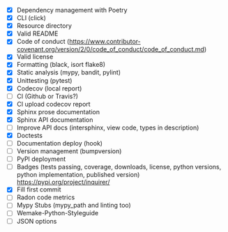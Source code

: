 - [X] Dependency management with Poetry
- [X] CLI (click)
- [X] Resource directory
- [x] Valid README
- [x] Code of conduct (https://www.contributor-covenant.org/version/2/0/code_of_conduct/code_of_conduct.md)
- [X] Valid license
- [X] Formatting (black, isort flake8)
- [X] Static analysis (mypy, bandit, pylint)
- [X] Unittesting (pytest)
- [X] Codecov (local report)
- [ ] CI (Github or Travis?)
- [X] CI upload codecov report
- [X] Sphinx prose documentation
- [x] Sphinx API documentation
- [ ] Improve API docs (intersphinx, view code, types in description)
- [x] Doctests
- [ ] Documentation deploy (hook)
- [ ] Version management (bumpversion)
- [ ] PyPI deployment
- [ ] Badges (tests passing, coverage, downloads, license, python versions, python implementation, published version) https://pypi.org/project/inquirer/
- [X] Fill first commit
- [ ] Radon code metrics
- [ ] Mypy Stubs (mypy_path and linting too)
- [ ] Wemake-Python-Styleguide
- [ ] JSON options

